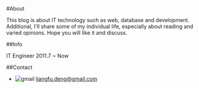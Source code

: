#About

This blog is about IT technology such as web, database and development.
Additional, I'll share some of my individual life, especially about reading and
varied opinions. Hope you will like it and discuss.

##Info

IT Engineer 2011.7 ~ Now

##Contact

* ![gmail](/static/img/about/gmail.png) liangfu.deng@gmail.com
